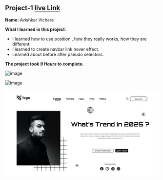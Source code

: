 ## Project-1  [live Link](https://streetstyledesign.netlify.app/)

**Name:** Avishkar Vichare

**What I learned in this project**:

  - I learned how to use position , how they really works, how they are different.
  - I learned to create navbar link hover effect.
  - Learned about before after pseudo selectors.

**The project took ***9 Hours*** to complete.** 

![image](https://img.shields.io/badge/INeuron-LearnCodeOnline-brightgreen)

![image](https://img.shields.io/badge/Full%20stack%20JS%20bootcamp-Hitesh%20Chaudhary-lightgrey)


![image](https://github.com/AvishkarVichare/project-1/blob/master/1.png)
